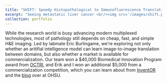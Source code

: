 ```yaml
---
title: "SHIFT: Speedy Histopathological to Immunofluorescence Translation"
excerpt: "Seeing metastatic liver cancer <br/><img src='/images/shift.png'>"
collection: portfolio
---
```


While the research world is busy advancing modern multiplexed technologies, most of pathology still depends on cheap, fast, and simple H&E imaging.
Led by labmate Eric Burlingame, we're exploring not only whether an aritifial intelligence model can learn image-to-image translation between domains, but also whether a market is available for commercialization.
Our team won a $40,000 Biomedical Innovation Program award from [OCTRI](https://www.ohsu.edu/octri), and Erik and I won an additional $5,000 from a commercialization competition, which you can learn about from [InventOR](https://www.inventoregon.org/post/ohsu-team-shifting-perspective-on-disease-detection-with-ai) and the [blog](https://blogs.ohsu.edu/researchnews/2019/09/19/future-of-digital-pathology-leaps-ahead-with-ai-student-project/) over at OHSU.
